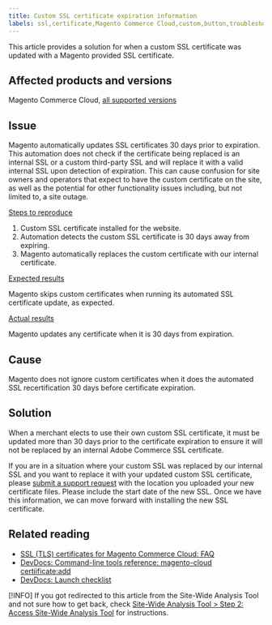 ```yaml
---
title: Custom SSL certificate expiration information
labels: ssl,certificate,Magento Commerce Cloud,custom,button,troubleshooting,security
---
```


This article provides a solution for when a custom SSL certificate was updated with a Magento provided SSL certificate.

## Affected products and versions

Magento Commerce Cloud, [all supported versions](https://magento.com/sites/default/files/magento-software-lifecycle-policy.pdf)

## Issue

Magento automatically updates SSL certificates 30 days prior to expiration. This automation does not check if the certificate being replaced is an internal SSL or a custom third-party SSL and will replace it with a valid internal SSL upon detection of expiration. This can cause confusion for site owners and operators that expect to have the custom certificate on the site, as well as the potential for other functionality issues including, but not limited to, a site outage. 

<ins>Steps to reproduce</ins>

1. Custom SSL certificate installed for the website.
1. Automation detects the custom SSL certificate is 30 days away from expiring.
1. Magento automatically replaces the custom certificate with our internal certificate.

<ins>Expected results</ins>

Magento skips custom certificates when running its automated SSL certificate update, as expected.

<ins>Actual results</ins>

Magento updates any certificate when it is 30 days from expiration.

## Cause

Magento does not ignore custom certificates when it does the automated SSL recertification 30 days before certificate expiration.

## Solution

When a merchant elects to use their own custom SSL certificate, it must be updated more than 30 days prior to the certificate expiration to ensure it will not be replaced by an internal Adobe Commerce SSL certificate.

If you are in a situation where your custom SSL was replaced by our internal SSL and you want to replace it with your updated custom SSL certificate, please [submit a support request](https://support.magento.com/hc/en-us/articles/360019088251) with the location you uploaded your new certificate files. Please include the start date of the new SSL. Once we have this information, we can move forward with installing the new SSL certificate.

## Related reading

* [SSL (TLS) certificates for Magento Commerce Cloud: FAQ](https://support.magento.com/hc/en-us/articles/360048061192)
* [DevDocs: Command-line tools reference: magento-cloud certiificate:add](https://devdocs.magento.com/guides/v2.4/reference/cli/magento-cloud.html#certificateadd)
* [DevDocs: Launch checklist](https://devdocs.magento.com/cloud/live/site-launch-checklist.html)

[!INFO]
If you got redirected to this article from the Site-Wide Analysis Tool and not sure how to get back, check [Site-Wide Analysis Tool > Step 2: Access Site-Wide Analysis Tool](https://docs.magento.com/user-guide/reports/site-wide-analysis-tool.html#step-2-access-site-wide-analysis-tool) for instructions.
